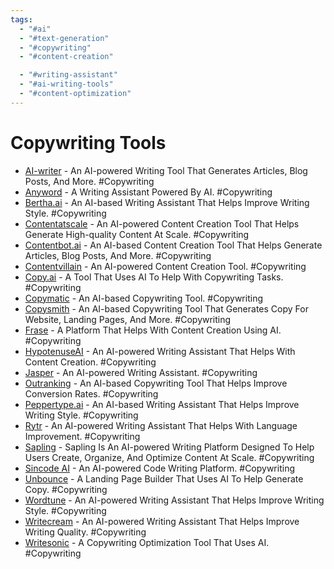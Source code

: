 ```yaml
---
tags:
  - "#ai"
  - "#text-generation"
  - "#copywriting"
  - "#content-creation"

  - "#writing-assistant"
  - "#ai-writing-tools"
  - "#content-optimization"
---
```

# Copywriting Tools

- [AI-writer](https://ai-writer.com/) - An AI-powered Writing Tool That Generates Articles, Blog Posts, And More. #Copywriting
- [Anyword](https://anyword.com/) - A Writing Assistant Powered By AI. #Copywriting
- [Bertha.ai](https://bertha.ai/) - An AI-based Writing Assistant That Helps Improve Writing Style. #Copywriting
- [Contentatscale](https://contentatscale.ai/) - An AI-powered Content Creation Tool That Helps Generate High-quality Content At Scale. #Copywriting
- [Contentbot.ai](https://contentbot.ai/) - An AI-based Content Creation Tool That Helps Generate Articles, Blog Posts, And More. #Copywriting
- [Contentvillain](https://contentvillain.com/) - An AI-powered Content Creation Tool. #Copywriting
- [Copy.ai](https://www.copy.ai/) - A Tool That Uses AI To Help With Copywriting Tasks. #Copywriting
- [Copymatic](https://copymatic.ai/?gclid=CjwKCAiAxP2eBhBiEiwA5puhNfW1-zN5jV1dtAb1WkCc3Yvq8g0TgCBaz8L_2Zc0AXzR1OYac-UNehoC8NEQAvD_BwE) - An AI-based Copywriting Tool. #Copywriting
- [Copysmith](https://copysmith.ai/) - An AI-based Copywriting Tool That Generates Copy For Website, Landing Pages, And More. #Copywriting
- [Frase](https://www.frase.io/?via=manh95) - A Platform That Helps With Content Creation Using AI. #Copywriting
- [HypotenuseAI](https://www.hypotenuse.ai/) - An AI-powered Writing Assistant That Helps With Content Creation. #Copywriting
- [Jasper](https://www.jasper.ai/free-trial?_from=ads&fp_sid=1-g-CjwKCAiAxP2eBhBiEiwA5puhNUNLY85oBBNXKlnLZaKIoSLnJrNk-lo_fhcNQsugJz1zf2QG8MgncRoCRKwQAvD_BwE) - An AI-powered Writing Assistant. #Copywriting
- [Outranking](https://www.outranking.io/?via=victor) - An AI-based Copywriting Tool That Helps Improve Conversion Rates. #Copywriting
- [Peppertype.ai](https://www.peppertype.ai/) - An AI-based Writing Assistant That Helps Improve Writing Style. #Copywriting
- [Rytr](https://rytr.me/) - An AI-powered Writing Assistant That Helps With Language Improvement. #Copywriting
- [Sapling](https://sapling.ai/) - Sapling Is An AI-powered Writing Platform Designed To Help Users Create, Organize, And Optimize Content At Scale. #Copywriting
- [Sincode AI](https://www.sincode.ai/) - An AI-powered Code Writing Platform. #Copywriting
- [Unbounce](https://unbounce.com/product/smart-copy/) - A Landing Page Builder That Uses AI To Help Generate Copy. #Copywriting
- [Wordtune](https://www.wordtune.com/) - An AI-powered Writing Assistant That Helps Improve Writing Style. #Copywriting
- [Writecream](https://www.writecream.com/) - An AI-powered Writing Assistant That Helps Improve Writing Quality. #Copywriting
- [Writesonic](https://writesonic.com/) - A Copywriting Optimization Tool That Uses AI. #Copywriting